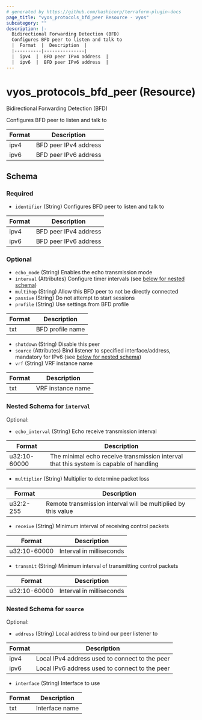 ```yaml
---
# generated by https://github.com/hashicorp/terraform-plugin-docs
page_title: "vyos_protocols_bfd_peer Resource - vyos"
subcategory: ""
description: |-
  Bidirectional Forwarding Detection (BFD)
  Configures BFD peer to listen and talk to
  |  Format  |  Description  |
  |----------|---------------|
  |  ipv4  |  BFD peer IPv4 address  |
  |  ipv6  |  BFD peer IPv6 address  |
---
```


# vyos_protocols_bfd_peer (Resource)

Bidirectional Forwarding Detection (BFD)

Configures BFD peer to listen and talk to

|  Format  |  Description  |
|----------|---------------|
|  ipv4  |  BFD peer IPv4 address  |
|  ipv6  |  BFD peer IPv6 address  |



<!-- schema generated by tfplugindocs -->
## Schema

### Required

- `identifier` (String) Configures BFD peer to listen and talk to

|  Format  |  Description  |
|----------|---------------|
|  ipv4  |  BFD peer IPv4 address  |
|  ipv6  |  BFD peer IPv6 address  |

### Optional

- `echo_mode` (String) Enables the echo transmission mode
- `interval` (Attributes) Configure timer intervals (see [below for nested schema](#nestedatt--interval))
- `multihop` (String) Allow this BFD peer to not be directly connected
- `passive` (String) Do not attempt to start sessions
- `profile` (String) Use settings from BFD profile

|  Format  |  Description  |
|----------|---------------|
|  txt  |  BFD profile name  |
- `shutdown` (String) Disable this peer
- `source` (Attributes) Bind listener to specified interface/address, mandatory for IPv6 (see [below for nested schema](#nestedatt--source))
- `vrf` (String) VRF instance name

|  Format  |  Description  |
|----------|---------------|
|  txt  |  VRF instance name  |

<a id="nestedatt--interval"></a>
### Nested Schema for `interval`

Optional:

- `echo_interval` (String) Echo receive transmission interval

|  Format  |  Description  |
|----------|---------------|
|  u32:10-60000  |  The minimal echo receive transmission interval that this system is capable of handling  |
- `multiplier` (String) Multiplier to determine packet loss

|  Format  |  Description  |
|----------|---------------|
|  u32:2-255  |  Remote transmission interval will be multiplied by this value  |
- `receive` (String) Minimum interval of receiving control packets

|  Format  |  Description  |
|----------|---------------|
|  u32:10-60000  |  Interval in milliseconds  |
- `transmit` (String) Minimum interval of transmitting control packets

|  Format  |  Description  |
|----------|---------------|
|  u32:10-60000  |  Interval in milliseconds  |


<a id="nestedatt--source"></a>
### Nested Schema for `source`

Optional:

- `address` (String) Local address to bind our peer listener to

|  Format  |  Description  |
|----------|---------------|
|  ipv4  |  Local IPv4 address used to connect to the peer  |
|  ipv6  |  Local IPv6 address used to connect to the peer  |
- `interface` (String) Interface to use

|  Format  |  Description  |
|----------|---------------|
|  txt  |  Interface name  |
